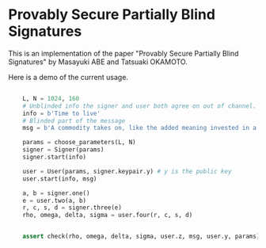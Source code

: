 # Provably Secure Partially Blind Signatures

This is an implementation of the paper "Provably Secure Partially Blind Signatures" by Masayuki ABE and Tatsuaki OKAMOTO.

Here is a demo of the current usage.
```python

    L, N = 1024, 160
    # Unblinded info the signer and user both agree on out of channel.
    info = b'Time to live'
    # Blinded part of the message
    msg = b'A commodity takes on, like the added meaning invested in a fetishized object, the value of the labor that went into making it.'

    params = choose_parameters(L, N)
    signer = Signer(params)
    signer.start(info)

    user = User(params, signer.keypair.y) # y is the public key
    user.start(info, msg)

    a, b = signer.one()
    e = user.two(a, b)
    r, c, s, d = signer.three(e)
    rho, omega, delta, sigma = user.four(r, c, s, d)


    assert check(rho, omega, delta, sigma, user.z, msg, user.y, params)
```
